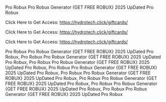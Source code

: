 Pro Robux Pro Robux Generator {GET FREE ROBUX} 2025 UpDated Pro Robux

Click Here to Get Access: https://hydrotech.click/giftcards/

Click Here to Get Access: https://hydrotech.click/giftcards/

Click Here to Get Access: https://hydrotech.click/giftcards/

Pro Robux Pro Robux Generator {GET FREE ROBUX} 2025 UpDated Pro Robux, Pro Robux Pro Robux Generator {GET FREE ROBUX} 2025 UpDated Pro Robux, Pro Robux Pro Robux Generator {GET FREE ROBUX} 2025 UpDated Pro Robux, Pro Robux Pro Robux Generator {GET FREE ROBUX} 2025 UpDated Pro Robux, Pro Robux Pro Robux Generator {GET FREE ROBUX} 2025 UpDated Pro Robux, Pro Robux Pro Robux Generator {GET FREE ROBUX} 2025 UpDated Pro Robux, Pro Robux Pro Robux Generator {GET FREE ROBUX} 2025 UpDated Pro Robux, Pro Robux Pro Robux Generator {GET FREE ROBUX} 2025 UpDated Pro Robux

